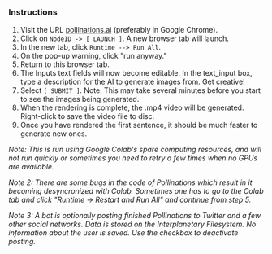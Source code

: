 ### Instructions

1. Visit the URL [pollinations.ai](https://pollinations.ai) (preferably in Google Chrome).
2. Click on `NodeID -> [ LAUNCH ]`. A new browser tab will launch.
3. In the new tab, click `Runtime --> Run All`.
4. On the pop-up warning, click "run anyway."
5. Return to this browser tab.
6. The Inputs text fields will now become editable. In the text_input box, type a description for the AI to generate images from. Get creative!
7. Select `[ SUBMIT ]`. Note: This may take several minutes before you start to see the images being generated.
8. When the rendering is complete, the .mp4 video will be generated. Right-click to save the video file to disc.
9. Once you have rendered the first sentence, it should be much faster to generate new ones. 

 *Note: This is run using Google Colab's spare computing resources, and will not run quickly or sometimes you need to retry a few times when no GPUs are available.*

 *Note 2: There are some bugs in the code of Pollinations which result in it becoming desyncronized with Colab. Sometimes one has to go to the Colab tab and click "Runtime -> Restart and Run All" and continue from step 5.*
 
 *Note 3: A bot is optionally posting finished Pollinations to Twitter and a few other social networks. Data is stored on the Interplanetary Filesystem. No information about the user is saved. Use the checkbox to deactivate posting.*
